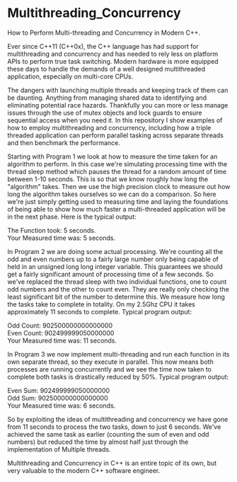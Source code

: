 # Multithreading_Concurrency
How to Perform Multi-threading and Concurrency in Modern C++.

Ever since C++11 (C++0x), the C++ language has had support for multithreading and concurrency and has needed to rely less on platform APIs to perform true task switching. Modern hardware is more equipped these days to handle the demands of a well designed multithreaded application, especially on multi-core CPUs. 

The dangers with launching multiple threads and keeping track of them can be daunting. Anything from managing shared data to identifying and eliminating potential race hazards. Thankfully you can more or less manage issues through the use of mutex objects and lock guards to ensure sequential access when you need it. In this repository I show examples of how to employ multithreading and concurrency, including how a triple threaded application can perform parallel tasking across separate threads and then benchmark the performance.

Starting with Program 1 we look at how to measure the time taken for an algorithm to perform. In this case we're simulating processing time with the thread sleep method which pauses the thread for a random amount of time between 1-10 seconds.
This is so that we know roughly how long the "algorithm" takes. Then we use the high precision clock to measure out how long the algorithm takes ourselves so we can do a comparison. So here we're just simply getting used to measuring time and laying the foundations of being able to show how much faster a multi-threaded application will be in the next phase. Here is the typical output:

The Function took: 5 seconds.  
Your Measured time was: 5 seconds.

In Program 2 we are doing some actual processing. We're counting all the odd and even numbers up to a fairly large number only being capable of held in an unsigned long long integer variable. This guarantees we should get a fairly significant amount of processing time of a few seconds. So we've replaced the thread sleep with two individual functions, one to count odd numbers and the other to count even. They are really only checking the least significant bit of the number to determine this. We measure how long the tasks take to complete in totality. On my 2.5Ghz CPU it takes approximately 11 seconds to complete. Typical program output:

Odd Count: 902500000000000000  
Even Count: 902499999050000000  
Your Measured time was: 11 seconds.

In Program 3 we now implement multi-threading and run each function in its own separate thread, so they execute in parallel. This now means both processes are running concurrently and we see the time now taken to complete both tasks is drastically reduced by 50%. Typical program output:

Even Sum: 902499999050000000  
Odd Sum: 902500000000000000  
Your Measured time was: 6 seconds.

So by exploiting the ideas of multithreading and concurrency we have gone from 11 seconds to process the two tasks, down to just 6 seconds. We've achieved the same task as earlier (counting the sum of even and odd numbers) but reduced the time by almost half just through the implementation of Multiple threads. 

Multithreading and Concurrency in C++ is an entire topic of its own, but very valuable to the modern C++ software engineer.
